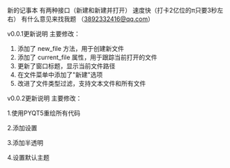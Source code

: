 新的记事本
有两种接口（新建和新建并打开）
速度快（打卡2亿位的π只要3秒左右）
有什么意见来找我题
（3892332416@qq.com）


v0.0.1更新说明
主要修改：

1. 添加了 new_file 方法，用于创建新文件
2. 添加了 current_file 属性，用于跟踪当前打开的文件
3. 更新了窗口标题，显示当前文件路径
4. 在文件菜单中添加了"新建"选项
5. 改进了文件类型过滤，支持文本文件和所有文件


v0.0.2更新说明
主要修改：

1.使用PYQT5重绘所有代码

2.添加设置

3.添加半透明

4.设置默认主题

